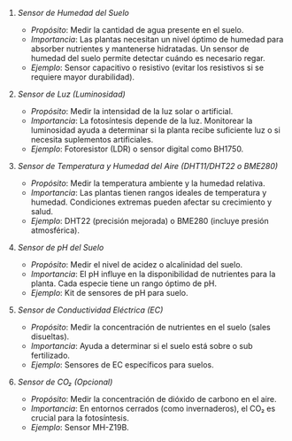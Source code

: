 1. *Sensor de Humedad del Suelo*
   - *Propósito*: Medir la cantidad de agua presente en el suelo.
   - *Importancia*: Las plantas necesitan un nivel óptimo de humedad para absorber nutrientes y mantenerse hidratadas. Un sensor de humedad del suelo permite detectar cuándo es necesario regar.
   - *Ejemplo*: Sensor capacitivo o resistivo (evitar los resistivos si se requiere mayor durabilidad).

2. *Sensor de Luz (Luminosidad)*
   - *Propósito*: Medir la intensidad de la luz solar o artificial.
   - *Importancia*: La fotosíntesis depende de la luz. Monitorear la luminosidad ayuda a determinar si la planta recibe suficiente luz o si necesita suplementos artificiales.
   - *Ejemplo*: Fotoresistor (LDR) o sensor digital como BH1750.

3. *Sensor de Temperatura y Humedad del Aire (DHT11/DHT22 o BME280)*
   - *Propósito*: Medir la temperatura ambiente y la humedad relativa.
   - *Importancia*: Las plantas tienen rangos ideales de temperatura y humedad. Condiciones extremas pueden afectar su crecimiento y salud.
   - *Ejemplo*: DHT22 (precisión mejorada) o BME280 (incluye presión atmosférica).

4. *Sensor de pH del Suelo*
   - *Propósito*: Medir el nivel de acidez o alcalinidad del suelo.
   - *Importancia*: El pH influye en la disponibilidad de nutrientes para la planta. Cada especie tiene un rango óptimo de pH.
   - *Ejemplo*: Kit de sensores de pH para suelo.

5. *Sensor de Conductividad Eléctrica (EC)*
   - *Propósito*: Medir la concentración de nutrientes en el suelo (sales disueltas).
   - *Importancia*: Ayuda a determinar si el suelo está sobre o sub fertilizado.
   - *Ejemplo*: Sensores de EC específicos para suelos.

6. *Sensor de CO₂ (Opcional)*
   - *Propósito*: Medir la concentración de dióxido de carbono en el aire.
   - *Importancia*: En entornos cerrados (como invernaderos), el CO₂ es crucial para la fotosíntesis.
   - *Ejemplo*: Sensor MH-Z19B.